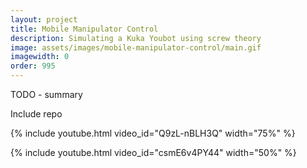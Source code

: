 ```yaml
---
layout: project
title: Mobile Manipulator Control
description: Simulating a Kuka Youbot using screw theory
image: assets/images/mobile-manipulator-control/main.gif
imagewidth: 0
order: 995
---
```


TODO - summary

Include repo


{% include youtube.html video_id="Q9zL-nBLH3Q" width="75%" %}


{% include youtube.html video_id="csmE6v4PY44" width="50%" %}